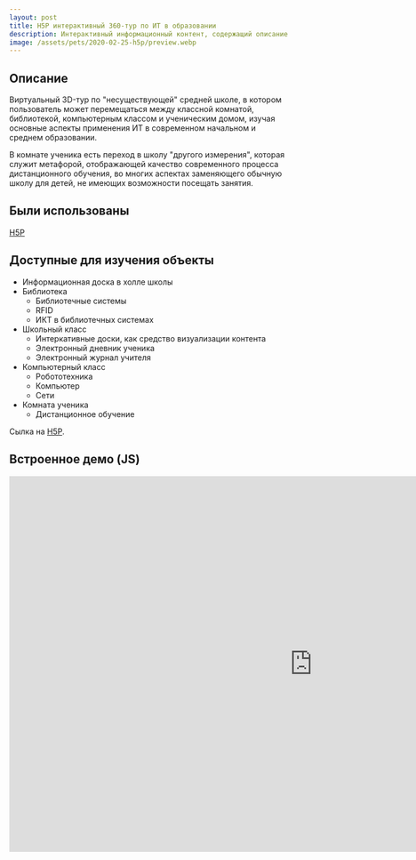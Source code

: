 ```yaml
---
layout: post
title: H5P интерактивный 360-тур по ИТ в образовании
description: Интерактивный информационный контент, содержащий описание основных информационных технологий, применяемых в образовании в РФ, с возможностью проверить полученные знания.
image: /assets/pets/2020-02-25-h5p/preview.webp
---
```


## Описание
Виртуальный 3D-тур по "несуществующей" средней школе, в котором пользователь может перемещаться между классной комнатой, библиотекой, компьютерным классом и ученическим домом, изучая основные аспекты применения ИТ в современном начальном и среднем образовании.

В комнате ученика есть переход в школу "другого измерения", которая служит метафорой, отображающей качество современного процесса дистанционного обучения, во многих аспектах заменяющего обычную школу для детей, не имеющих возможности посещать занятия.

## Были использованы
[H5P](https://h5p.org)

## Доступные для изучения объекты
* Информационная доска в холле школы
* Библиотека
    * Библиотечные системы
    * RFID
    * ИКТ в библиотечных системах
* Школьный класс
    * Интеркативные доски, как средство визуализации контента
    * Электронный дневник ученика
    * Электронный журнал учителя
* Компьютерный класс
    * Робототехника
    * Компьютер
    * Сети
* Комната ученика
    * Дистанционное обучение

Сылка на [H5P](https://h5p.org/node/733674).

## Встроенное демо (JS)

<iframe src="https://h5p.org/h5p/embed/733674" width="1090" height="676" frameborder="0" allowfullscreen="allowfullscreen"></iframe><script src="https://h5p.org/sites/all/modules/h5p/library/js/h5p-resizer.js" charset="UTF-8"></script>